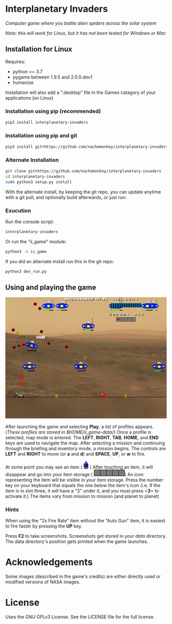 # Interplanetary Invaders


*Computer game where you battle alien spiders across the solar system*

*Note: this will work for Linux, but it has not been tested for Windows or Mac*

## Installation for Linux

Requires:
	
 * python >= 3.7
 * pygame between 1.9.5 and 2.0.0.dev1
 * humanize

Installation will also add a ".desktop" file in the Games catagory of your applications (on Linux)

### Installation using pip (recommended)

```bash
pip3 install interplanetary-invaders
```

### Installation using pip and git

```bash
pip3 install git+https://github.com/nachomonkey/interplanetary-invaders
```

### Alternate Installation

```bash
git clone git+https://github.com/nachomonkey/interplanetary-invaders
cd interplanetary-invaders
sudo python3 setup.py install
```

With the alternate install, by keeping the git repo, you can update anytime with a git pull, and optionally build afterwards, or just run:

### Exucution

Run the console script:

```bash
interplanetary-invaders
```

Or run the "ii\_game" module:

```bash
python3 -m ii_game
```

If you did an alternate install run this in the git repo:

```bash
python3 dev_run.py
```

## Using and playing the game

 ![Gameplay Screenshot](https://github.com/nachomonkey/Interplanetary-Invaders/blob/master/wiki_data/screenshot_gameplay1.png  "Gameplay Screenshot")

After launching the game and selecting **Play**, a list of profiles appears. (*These profiles are 
stored in $HOME/ii_game-data/*) Once a profile
is selected, map mode is entered. The **LEFT**, **RIGHT**, **TAB**, **HOME**, and **END** keys are used to navigate
the map. After selecting a mission and continuing through the briefing and inventory mode,
a mission begins. The controls are **LEFT** and **RIGHT** to move (or **a** and **d**) and
**SPACE**, **UP**, or **w** to fire.

At some point you may see an item (![Item](ii_game/images/bitmap/animations/items/block/block1.png  "Item"))
After touching an item, it will disappear and go into your item storage ( ![Item storage](ii_game/images/bitmap/itemHolder.png))
An icon representing the item will be visible in your item storage.
Press the number key on your keyboard that equals the one below the item's icon (i.e. If the item is in slot three, it
will have a "3" under it, and you must press <**3**> to activate it.)  The items vary from mission to mission (and planet to planet)

### Hints

When using the "2x Fire Rate" item without the "Auto Gun" item, it is easiest to fire faster
by pressing the **UP** key.

Press **F2** to take screenshots. Screenshots get stored in your *data* directory. The data directory's position gets printed
when the game launches.

# Acknowledgements
Some images (described in the game's credits) are either directly used or modified versions of NASA images.

# License
Uses the GNU GPLv3 License. See the LICENSE file for the full license.
